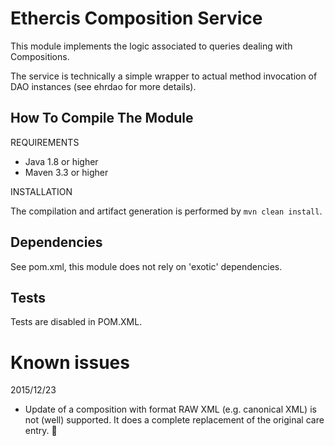 Ethercis Composition Service
=============================

This module implements the logic associated to queries dealing with Compositions.

The service is technically a simple wrapper to actual method invocation of DAO instances (see ehrdao for more details).

How To Compile The Module
-------------------------
REQUIREMENTS

- Java 1.8 or higher
- Maven 3.3 or higher

INSTALLATION

The compilation and artifact generation is performed by `mvn clean install`.

Dependencies
------------
See pom.xml, this module does not rely on 'exotic' dependencies.

Tests
-----

Tests are disabled in POM.XML.

Known issues
============

2015/12/23

- Update of a composition with format RAW XML (e.g. canonical XML) is not (well) supported. It does a complete replacement
of the original care entry.
